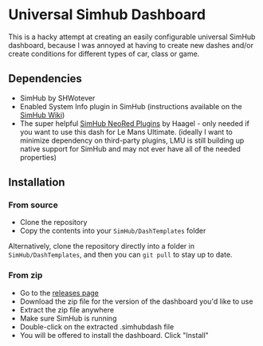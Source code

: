 # Universal Simhub Dashboard

This is a hacky attempt at creating an easily configurable universal SimHub dashboard,
because I was annoyed at having to create new dashes and/or create conditions
for different types of car, class or game.

## Dependencies

- SimHub by SHWotever
- Enabled System Info plugin in SimHub (instructions available on the [SimHub Wiki](https://github.com/SHWotever/SimHub/wiki/System-informations))
- The super helpful
  [SimHub NeoRed Plugins](https://www.overtake.gg/downloads/lmu-neosuperdash.77210/)
  by Haagel -
  only needed if you want to use this dash for Le Mans Ultimate.
  (ideally I want to minimize dependency on
  third-party plugins, LMU is still building up native support for SimHub
  and may not ever have all of the needed properties)

## Installation

### From source

- Clone the repository
- Copy the contents into your `SimHub/DashTemplates` folder

Alternatively, clone the repository directly into a folder in
`SimHub/DashTemplates`, and then you can `git pull` to stay up to date.

### From zip

- Go to the [releases page](https://github.com/rudovc/universal-simhub-dashboard/releases)
- Download the zip file for the version of the dashboard you'd like to use
- Extract the zip file anywhere
- Make sure SimHub is running
- Double-click on the extracted .simhubdash file
- You will be offered to install the dashboard. Click "Install"
